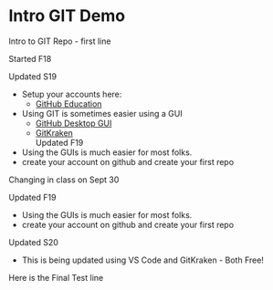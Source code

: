 # Intro GIT Demo

Intro to GIT Repo - first line

Started F18

Updated S19
* Setup your accounts here:
  * [GitHub Education](https://education.github.com/) 
* Using GIT is sometimes easier using a GUI 
  * [GitHub Desktop GUI](https://desktop.github.com/) 
  * [GitKraken](https://www.gitkraken.com/)  
Updated F19
* Using the GUIs is much easier for most folks.
* create your account on github and create your first repo

Changing in class on Sept 30

Updated F19
* Using the GUIs is much easier for most folks.
* create your account on github and create your first repo

Updated S20
* This is being updated using VS Code and GitKraken - Both Free!

Here is the Final Test line